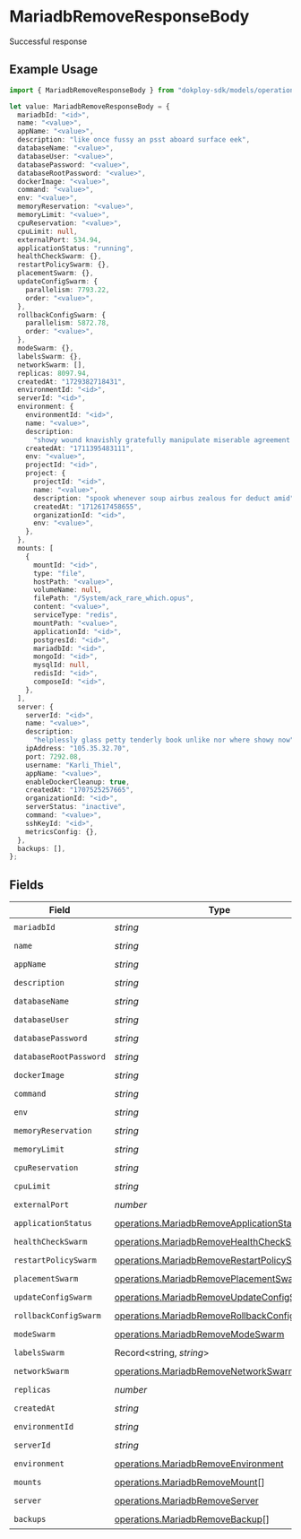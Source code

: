 # MariadbRemoveResponseBody

Successful response

## Example Usage

```typescript
import { MariadbRemoveResponseBody } from "dokploy-sdk/models/operations";

let value: MariadbRemoveResponseBody = {
  mariadbId: "<id>",
  name: "<value>",
  appName: "<value>",
  description: "like once fussy an psst aboard surface eek",
  databaseName: "<value>",
  databaseUser: "<value>",
  databasePassword: "<value>",
  databaseRootPassword: "<value>",
  dockerImage: "<value>",
  command: "<value>",
  env: "<value>",
  memoryReservation: "<value>",
  memoryLimit: "<value>",
  cpuReservation: "<value>",
  cpuLimit: null,
  externalPort: 534.94,
  applicationStatus: "running",
  healthCheckSwarm: {},
  restartPolicySwarm: {},
  placementSwarm: {},
  updateConfigSwarm: {
    parallelism: 7793.22,
    order: "<value>",
  },
  rollbackConfigSwarm: {
    parallelism: 5872.78,
    order: "<value>",
  },
  modeSwarm: {},
  labelsSwarm: {},
  networkSwarm: [],
  replicas: 8097.94,
  createdAt: "1729382718431",
  environmentId: "<id>",
  serverId: "<id>",
  environment: {
    environmentId: "<id>",
    name: "<value>",
    description:
      "showy wound knavishly gratefully manipulate miserable agreement unto sans",
    createdAt: "1711395483111",
    env: "<value>",
    projectId: "<id>",
    project: {
      projectId: "<id>",
      name: "<value>",
      description: "spook whenever soup airbus zealous for deduct amid",
      createdAt: "1712617458655",
      organizationId: "<id>",
      env: "<value>",
    },
  },
  mounts: [
    {
      mountId: "<id>",
      type: "file",
      hostPath: "<value>",
      volumeName: null,
      filePath: "/System/ack_rare_which.opus",
      content: "<value>",
      serviceType: "redis",
      mountPath: "<value>",
      applicationId: "<id>",
      postgresId: "<id>",
      mariadbId: "<id>",
      mongoId: "<id>",
      mysqlId: null,
      redisId: "<id>",
      composeId: "<id>",
    },
  ],
  server: {
    serverId: "<id>",
    name: "<value>",
    description:
      "helplessly glass petty tenderly book unlike nor where showy now",
    ipAddress: "105.35.32.70",
    port: 7292.08,
    username: "Karli_Thiel",
    appName: "<value>",
    enableDockerCleanup: true,
    createdAt: "1707525257665",
    organizationId: "<id>",
    serverStatus: "inactive",
    command: "<value>",
    sshKeyId: "<id>",
    metricsConfig: {},
  },
  backups: [],
};
```

## Fields

| Field                                                                                                      | Type                                                                                                       | Required                                                                                                   | Description                                                                                                |
| ---------------------------------------------------------------------------------------------------------- | ---------------------------------------------------------------------------------------------------------- | ---------------------------------------------------------------------------------------------------------- | ---------------------------------------------------------------------------------------------------------- |
| `mariadbId`                                                                                                | *string*                                                                                                   | :heavy_check_mark:                                                                                         | N/A                                                                                                        |
| `name`                                                                                                     | *string*                                                                                                   | :heavy_check_mark:                                                                                         | N/A                                                                                                        |
| `appName`                                                                                                  | *string*                                                                                                   | :heavy_check_mark:                                                                                         | N/A                                                                                                        |
| `description`                                                                                              | *string*                                                                                                   | :heavy_check_mark:                                                                                         | N/A                                                                                                        |
| `databaseName`                                                                                             | *string*                                                                                                   | :heavy_check_mark:                                                                                         | N/A                                                                                                        |
| `databaseUser`                                                                                             | *string*                                                                                                   | :heavy_check_mark:                                                                                         | N/A                                                                                                        |
| `databasePassword`                                                                                         | *string*                                                                                                   | :heavy_check_mark:                                                                                         | N/A                                                                                                        |
| `databaseRootPassword`                                                                                     | *string*                                                                                                   | :heavy_check_mark:                                                                                         | N/A                                                                                                        |
| `dockerImage`                                                                                              | *string*                                                                                                   | :heavy_check_mark:                                                                                         | N/A                                                                                                        |
| `command`                                                                                                  | *string*                                                                                                   | :heavy_check_mark:                                                                                         | N/A                                                                                                        |
| `env`                                                                                                      | *string*                                                                                                   | :heavy_check_mark:                                                                                         | N/A                                                                                                        |
| `memoryReservation`                                                                                        | *string*                                                                                                   | :heavy_check_mark:                                                                                         | N/A                                                                                                        |
| `memoryLimit`                                                                                              | *string*                                                                                                   | :heavy_check_mark:                                                                                         | N/A                                                                                                        |
| `cpuReservation`                                                                                           | *string*                                                                                                   | :heavy_check_mark:                                                                                         | N/A                                                                                                        |
| `cpuLimit`                                                                                                 | *string*                                                                                                   | :heavy_check_mark:                                                                                         | N/A                                                                                                        |
| `externalPort`                                                                                             | *number*                                                                                                   | :heavy_check_mark:                                                                                         | N/A                                                                                                        |
| `applicationStatus`                                                                                        | [operations.MariadbRemoveApplicationStatus](../../models/operations/mariadbremoveapplicationstatus.md)     | :heavy_check_mark:                                                                                         | N/A                                                                                                        |
| `healthCheckSwarm`                                                                                         | [operations.MariadbRemoveHealthCheckSwarm](../../models/operations/mariadbremovehealthcheckswarm.md)       | :heavy_check_mark:                                                                                         | N/A                                                                                                        |
| `restartPolicySwarm`                                                                                       | [operations.MariadbRemoveRestartPolicySwarm](../../models/operations/mariadbremoverestartpolicyswarm.md)   | :heavy_check_mark:                                                                                         | N/A                                                                                                        |
| `placementSwarm`                                                                                           | [operations.MariadbRemovePlacementSwarm](../../models/operations/mariadbremoveplacementswarm.md)           | :heavy_check_mark:                                                                                         | N/A                                                                                                        |
| `updateConfigSwarm`                                                                                        | [operations.MariadbRemoveUpdateConfigSwarm](../../models/operations/mariadbremoveupdateconfigswarm.md)     | :heavy_check_mark:                                                                                         | N/A                                                                                                        |
| `rollbackConfigSwarm`                                                                                      | [operations.MariadbRemoveRollbackConfigSwarm](../../models/operations/mariadbremoverollbackconfigswarm.md) | :heavy_check_mark:                                                                                         | N/A                                                                                                        |
| `modeSwarm`                                                                                                | [operations.MariadbRemoveModeSwarm](../../models/operations/mariadbremovemodeswarm.md)                     | :heavy_check_mark:                                                                                         | N/A                                                                                                        |
| `labelsSwarm`                                                                                              | Record<string, *string*>                                                                                   | :heavy_check_mark:                                                                                         | N/A                                                                                                        |
| `networkSwarm`                                                                                             | [operations.MariadbRemoveNetworkSwarm](../../models/operations/mariadbremovenetworkswarm.md)[]             | :heavy_check_mark:                                                                                         | N/A                                                                                                        |
| `replicas`                                                                                                 | *number*                                                                                                   | :heavy_check_mark:                                                                                         | N/A                                                                                                        |
| `createdAt`                                                                                                | *string*                                                                                                   | :heavy_check_mark:                                                                                         | N/A                                                                                                        |
| `environmentId`                                                                                            | *string*                                                                                                   | :heavy_check_mark:                                                                                         | N/A                                                                                                        |
| `serverId`                                                                                                 | *string*                                                                                                   | :heavy_check_mark:                                                                                         | N/A                                                                                                        |
| `environment`                                                                                              | [operations.MariadbRemoveEnvironment](../../models/operations/mariadbremoveenvironment.md)                 | :heavy_check_mark:                                                                                         | N/A                                                                                                        |
| `mounts`                                                                                                   | [operations.MariadbRemoveMount](../../models/operations/mariadbremovemount.md)[]                           | :heavy_check_mark:                                                                                         | N/A                                                                                                        |
| `server`                                                                                                   | [operations.MariadbRemoveServer](../../models/operations/mariadbremoveserver.md)                           | :heavy_check_mark:                                                                                         | N/A                                                                                                        |
| `backups`                                                                                                  | [operations.MariadbRemoveBackup](../../models/operations/mariadbremovebackup.md)[]                         | :heavy_check_mark:                                                                                         | N/A                                                                                                        |